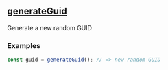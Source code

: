 ## [generateGuid](src/functions/generateGuid.ts)
Generate a new random GUID

### Examples
```javascript
const guid = generateGuid(); // => new random GUID
```
